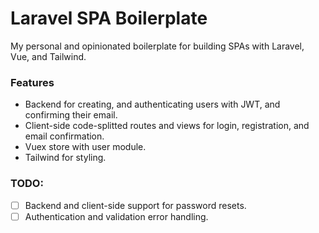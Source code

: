# Laravel SPA Boilerplate

My personal and opinionated boilerplate for building SPAs with Laravel, Vue, and Tailwind.

### Features

- Backend for creating, and authenticating users with JWT, and confirming their email.
- Client-side code-splitted routes and views for login, registration, and email confirmation.
- Vuex store with user module.
- Tailwind for styling.

### TODO:

- [ ] Backend and client-side support for password resets.
- [ ] Authentication and validation error handling.

